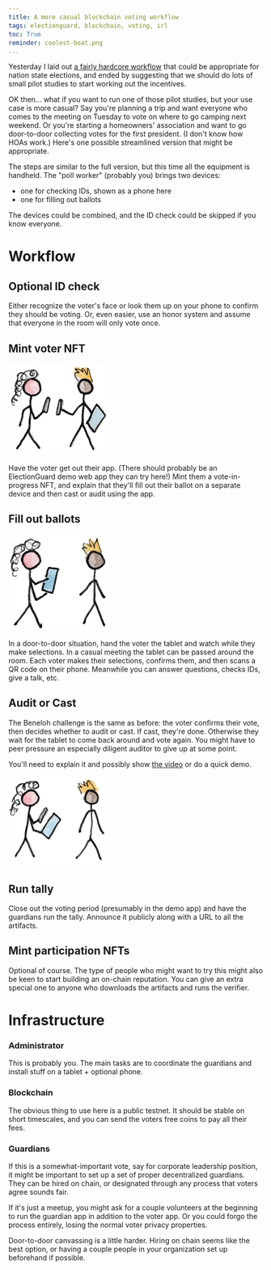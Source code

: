 ```yaml
---
title: A more casual blockchain voting workflow
tags: electionguard, blockchain, voting, irl
toc: True
reminder: coolest-boat.png
...
```


[benaloh-challenge]: https://youtu.be/2TGtpUCNFPs?t=1362

Yesterday I laid out [a fairly hardcore workflow](../../11/gamified-blockchain-voting-from-a-voters-perspective/) that could be appropriate for nation state elections, and ended by suggesting that we should do lots of small pilot studies to start working out the incentives.

OK then... what if you want to run one of those pilot studies, but your use case is more casual?
Say you're planning a trip and want everyone who comes to the meeting on Tuesday to vote on where to go camping next weekend.
Or you're starting a homeowners' association and want to go door-to-door collecting votes for the first president.
(I don't know how HOAs work.)
Here's one possible streamlined version that might be appropriate.

The steps are similar to the full version, but this time all the equipment is handheld.
The "poll worker" (probably you) brings two devices:

* one for checking IDs, shown as a phone here
* one for filling out ballots

The devices could be combined, and the ID check could be skipped if you know everyone.

# Workflow

## Optional ID check

Either recognize the voter's face or look them up on your phone to confirm they should be voting.
Or, even easier, use an honor system and assume that everyone in the room will only vote once.

## Mint voter NFT

<img src="id-check.png" style="width: 200px; "></img>

Have the voter get out their app. (There should probably be an ElectionGuard demo web app they can try here!)
Mint them a vote-in-progress NFT, and explain that they'll fill out their ballot on a separate device and then cast or audit using the app.

## Fill out ballots

<img src="voting.png" style="width: 200px; "></img>

In a door-to-door situation, hand the voter the tablet and watch while they make selections.
In a casual meeting the tablet can be passed around the room.
Each voter makes their selections, confirms them, and then scans a QR code on their phone.
Meanwhile you can answer questions, checks IDs, give a talk, etc.

## Audit or Cast

The Beneloh challenge is the same as before: the voter confirms their vote, then decides whether to audit or cast. If cast, they're done. Otherwise they wait for the tablet to come back around and vote again. You might have to peer pressure an especially diligent auditor to give up at some point.

You'll need to explain it and possibly show [the video][benaloh-challenge] or do a quick demo.

<img src="challenge.png" style="width: 200px; "></img>

## Run tally

Close out the voting period (presumably in the demo app) and have the guardians run the tally.
Announce it publicly along with a URL to all the artifacts.

## Mint participation NFTs

Optional of course.
The type of people who might want to try this might also be keen to start building an on-chain reputation.
You can give an extra special one to anyone who downloads the artifacts and runs the verifier.

# Infrastructure

### Administrator

This is probably you. The main tasks are to coordinate the guardians and install stuff on a tablet + optional phone.

### Blockchain

The obvious thing to use here is a public testnet. It should be stable on short timescales, and you can send the voters free coins to pay all their fees.

### Guardians

If this is a somewhat-important vote, say for corporate leadership position, it might be important to set up a set of proper decentralized guardians. They can be hired on chain, or designated through any process that voters agree sounds fair.

If it's just a meetup, you might ask for a couple volunteers at the beginning to run the guardian app in addition to the voter app. Or you could forgo the process entirely, losing the normal voter privacy properties.

Door-to-door canvassing is a little harder. Hiring on chain seems like the best option, or having a couple people in your organization set up beforehand if possible.
